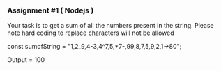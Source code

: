 
### Assignment #1 ( Nodejs )

Your task is to get a sum of all the numbers present in the string. Please note hard coding to replace characters will not be allowed


const sumofString = "1,2_9,4-3,4^7,5,*7-,99,8,7,5,9,2,1->80"; 

Output = 100
